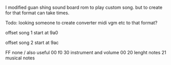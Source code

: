 I modified guan shing sound board rom to play custom song. but to create for that format can take times.

Todo: looking someone to create converter midi vgm etc to that format?

offset song 1 start at 9a0

offset song 2 start at 9ac

FF none / also useful 
00
f0
30 instrument and volume
00
20 lenght notes 
21 musical notes
